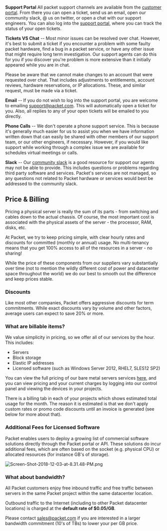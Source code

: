 <!--<meta>
{
    "title":"Overview",
    "description":"Learn more about Sales, Support, and Accounts at Packet",
    "tag":["Sales", "Support", "Accounts"]
}
</meta>-->


**Support Portal**
All packet support channels are available from the [customer portal](https://app.packet.net/support). From there you can open a ticket, send us an email, open our community slack, @ us on twitter, or open a chat with our support engineers. You can also log into the [support portal](https://support.packet.com), where you can track the status of your open tickets.

**Tickets VS Chat** -- Most minor issues can be resolved over chat. However, it's best to submit a ticket if you encounter a problem with some faulty packet hardware, find a bug in a packet service, or have any other issue that might require long term investigation. Our support agents can do this for you if you discover you're problem is more extensive than it initially appeared while you are in chat.

Please be aware that we cannot make changes to an account that were requested over chat. That includes adjustments to entitlements, account reviews, hardware reservations, or IP allocations. These, and similar request, must be made via a ticket.

**Email** -- If you do not wish to log into the support portal, you are welcome to emailing support@packet.com. This will automatically open a ticket for you. Also, all replies to any of your open tickets will be emailed to you directly.

**Phone Calls** -- We don't operate a phone support service. This is because it's generally much easier for us to assist you when we have information written down that can easily be shared with other members of our support team, or our other engineers, if necessary. However, if you would like support while working through a complex issue we are available for schedules virtual meetings or calls.

**Slack** -- Our [community slack](https://slack.packet.com) is a good resource for support our agents may not be able to provide. This includes questions or problems regarding third party software and services. Packet's services are not managed, so any questions not related to Packet hardware or services would best be addressed to the community slack.

## Price & Billing

Pricing a physical server is really the sum of its parts - from switching and cables down to the actual chassis.  Of course, the most important cost is associated with the physical assets of the server - the processor, RAM, disks, etc.  

At Packet, we try to keep pricing simple, with clear hourly rates and discounts for committed \(monthly or annual\) usage. No multi-tenancy means that you get 100% access to all of the resources in a server - no sharing!  

While the price of these components from our suppliers vary substantially over time \(not to mention the wildly different cost of power and datacenter space throughout the world\) we do our best to smooth out the difference and keep prices stable.

### Discounts

Like most other companies, Packet offers aggressive discounts for term commitments.  While exact discounts vary by volume and other factors, average users can expect to save 20% or more.  

### What are billable items?

We value simplicity in pricing, so we offer all of our services by the hour.  This includes:

* Servers
* Block storage
* Elastic IP addresses
* Licensed software \(such as Windows Server 2012, RHEL7, SLES12 SP2\)

You can view the full pricing of our bare metal servers services [here](https://www.packet.com/bare-metal/), and you can view pricing and your current charges by logging into our control panel and viewing the devices in your projects.  

There is a billing tab in each of your projects which shows estimated total usage for the month. The reason it is estimated is that we don't apply custom rates or promo code discounts until an invoice is generated \(see below for more about that\).

### Additional Fees for Licensed Software

Packet enables users to deploy a growing list of commercial software solutions directly through the Packet portal or API.  These solutions do incur additional fees, which are often based on the socket \(e.g. physical CPU\) or allocated resources \(for instance GB's of storage\).    

![Screen-Shot-2018-12-03-at-8.31.48-PM.png](https://support.packet.com/file.php/local/303905WCCXWAGDARANNMD0/Screen-Shot-2018-12-03-at-8.31.48-PM.png)

### What about bandwidth?

All Packet customers enjoy free inbound traffic and free traffic between servers in the same Packet project within the same datacenter location.

Outbound traffic to the Internet \(including to other Packet datacenter locations\) is charged at the **default rate of $0.05/GB**.   

Please contact [sales@packet.com](mailto:sales@packet.com) if you are interested in a larger bandwidth commitment \(10's of TBs\) to lower your per GB price.
